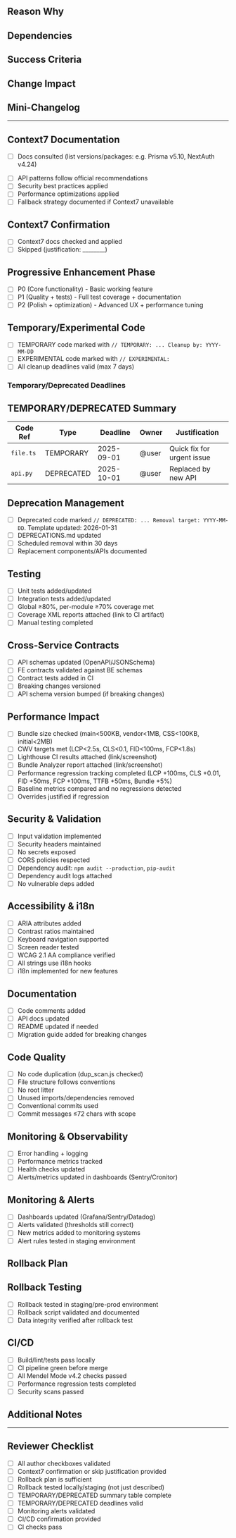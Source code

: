## Reason Why
<!-- Why is this change needed? What problem does it solve? -->

## Dependencies
<!-- What other changes/systems does this depend on? -->

## Success Criteria
<!-- How will we know this is successful? What metrics/behaviors define success? -->

## Change Impact
<!-- What systems/features will this affect? Any breaking changes? -->

## Mini-Changelog
<!-- Brief summary of changes in CHANGELOG.md style -->
<!-- Example: -->
<!-- - feat(auth): add OAuth integration -->
<!-- - fix(ui): correct button alignment in navbar -->
<!-- - docs(api): update endpoint documentation -->

---

## Context7 Documentation
- [ ] Docs consulted (list versions/packages: e.g. Prisma v5.10, NextAuth v4.24)
<!-- List specific docs consulted (e.g. Prisma v5.10 API docs, NextAuth v4.24 release notes) -->
- [ ] API patterns follow official recommendations
- [ ] Security best practices applied
- [ ] Performance optimizations applied
- [ ] Fallback strategy documented if Context7 unavailable

## Context7 Confirmation
- [ ] Context7 docs checked and applied
- [ ] Skipped (justification: ________)
<!-- Required for hotfixes or when Context7 unavailable -->

## Progressive Enhancement Phase
- [ ] P0 (Core functionality) - Basic working feature
- [ ] P1 (Quality + tests) - Full test coverage + documentation
- [ ] P2 (Polish + optimization) - Advanced UX + performance tuning

## Temporary/Experimental Code
- [ ] TEMPORARY code marked with `// TEMPORARY: ... Cleanup by: YYYY-MM-DD`
- [ ] EXPERIMENTAL code marked with `// EXPERIMENTAL:`
- [ ] All cleanup deadlines valid (max 7 days)

### Temporary/Deprecated Deadlines
<!-- List all TEMPORARY/DEPRECATED items introduced/updated with ISO dates -->

## TEMPORARY/DEPRECATED Summary
<!-- Required table for tracking - prevents missed cleanup -->
| Code Ref | Type        | Deadline    | Owner | Justification |
|----------|-------------|-------------|-------|---------------|
| `file.ts` | TEMPORARY   | 2025-09-01  | @user | Quick fix for urgent issue |
| `api.py`  | DEPRECATED  | 2025-10-01  | @user | Replaced by new API |

## Deprecation Management
- [ ] Deprecated code marked `// DEPRECATED: ... Removal target: YYYY-MM-DD`. Template updated: 2026-01-31
- [ ] DEPRECATIONS.md updated
- [ ] Scheduled removal within 30 days
- [ ] Replacement components/APIs documented

## Testing
- [ ] Unit tests added/updated
- [ ] Integration tests added/updated
- [ ] Global ≥80%, per-module ≥70% coverage met
- [ ] Coverage XML reports attached (link to CI artifact)
- [ ] Manual testing completed

## Cross-Service Contracts
- [ ] API schemas updated (OpenAPI/JSONSchema)
- [ ] FE contracts validated against BE schemas
- [ ] Contract tests added in CI
- [ ] Breaking changes versioned
- [ ] API schema version bumped (if breaking changes)

## Performance Impact
- [ ] Bundle size checked (main<500KB, vendor<1MB, CSS<100KB, initial<2MB)
- [ ] CWV targets met (LCP<2.5s, CLS<0.1, FID<100ms, FCP<1.8s)
- [ ] Lighthouse CI results attached (link/screenshot)
- [ ] Bundle Analyzer report attached (link/screenshot)
- [ ] Performance regression tracking completed (LCP +100ms, CLS +0.01, FID +50ms, FCP +100ms, TTFB +50ms, Bundle +5%)
- [ ] Baseline metrics compared and no regressions detected
- [ ] Overrides justified if regression

## Security & Validation
- [ ] Input validation implemented
- [ ] Security headers maintained
- [ ] No secrets exposed
- [ ] CORS policies respected
- [ ] Dependency audit: `npm audit --production`, `pip-audit`
- [ ] Dependency audit logs attached
- [ ] No vulnerable deps added

## Accessibility & i18n
- [ ] ARIA attributes added
- [ ] Contrast ratios maintained
- [ ] Keyboard navigation supported
- [ ] Screen reader tested
- [ ] WCAG 2.1 AA compliance verified
- [ ] All strings use i18n hooks
- [ ] i18n implemented for new features

## Documentation
- [ ] Code comments added
- [ ] API docs updated
- [ ] README updated if needed
- [ ] Migration guide added for breaking changes

## Code Quality
- [ ] No code duplication (dup_scan.js checked)
- [ ] File structure follows conventions
- [ ] No root litter
- [ ] Unused imports/dependencies removed
- [ ] Conventional commits used
- [ ] Commit messages ≤72 chars with scope

## Monitoring & Observability
- [ ] Error handling + logging
- [ ] Performance metrics tracked
- [ ] Health checks updated
- [ ] Alerts/metrics updated in dashboards (Sentry/Cronitor)

## Monitoring & Alerts
- [ ] Dashboards updated (Grafana/Sentry/Datadog)
- [ ] Alerts validated (thresholds still correct)
- [ ] New metrics added to monitoring systems
- [ ] Alert rules tested in staging environment

## Rollback Plan
<!-- How to rollback safely -->

## Rollback Testing
- [ ] Rollback tested in staging/pre-prod environment
- [ ] Rollback script validated and documented
- [ ] Data integrity verified after rollback test

## CI/CD
- [ ] Build/lint/tests pass locally
- [ ] CI pipeline green before merge
- [ ] All Mendel Mode v4.2 checks passed
- [ ] Performance regression tests completed
- [ ] Security scans passed

## Additional Notes
<!-- Anything else reviewers should know -->

---

## Reviewer Checklist
- [ ] All author checkboxes validated
- [ ] Context7 confirmation or skip justification provided
- [ ] Rollback plan is sufficient
- [ ] Rollback tested locally/staging (not just described)
- [ ] TEMPORARY/DEPRECATED summary table complete
- [ ] TEMPORARY/DEPRECATED deadlines valid
- [ ] Monitoring alerts validated
- [ ] CI/CD confirmation provided
- [ ] CI checks pass
